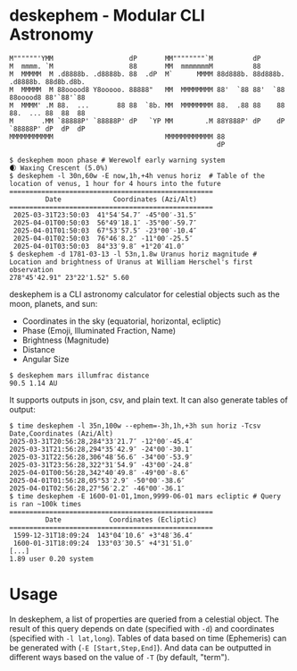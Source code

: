 # deskephem - Modular CLI Astronomy

```
M""""""'YMM                   dP       MM""""""""`M          dP
M  mmmm. `M                   88       MM  mmmmmmmM          88
M  MMMMM  M .d8888b. .d8888b. 88  .dP  M`      MMMM 88d888b. 88d888b. .d8888b. 88d8b.d8b.
M  MMMMM  M 88ooood8 Y8ooooo. 88888"   MM  MMMMMMMM 88'  `88 88'  `88 88ooood8 88'`88'`88
M  MMMM' .M 88.  ...       88 88  `8b. MM  MMMMMMMM 88.  .88 88    88 88.  ... 88  88  88
M       .MM `88888P' `88888P' dP   `YP MM        .M 88Y888P' dP    dP `88888P' dP  dP  dP
MMMMMMMMMMM                            MMMMMMMMMMMM 88
                                                    dP
```

```
$ deskephem moon phase # Werewolf early warning system
🌒 Waxing Crescent (5.0%)
$ deskephem -l 30n,60w -E now,1h,+4h venus horiz  # Table of the location of venus, 1 hour for 4 hours into the future
===================================================
         Date             Coordinates (Azi/Alt)    
===================================================
 2025-03-31T23:50:03  41°54′54.7″ -45°00′-31.5″    
 2025-04-01T00:50:03  56°49′18.1″ -35°00′-59.7″    
 2025-04-01T01:50:03  67°53′57.5″ -23°00′-10.4″    
 2025-04-01T02:50:03  76°46′8.2″ -11°00′-25.5″     
 2025-04-01T03:50:03  84°33′9.8″ +1°20′41.0″       
$ deskephem -d 1781-03-13 -l 53n,1.8w Uranus horiz magnitude # Location and brightness of Uranus at William Herschel's first observation
278°45'42.91" 23°22'1.52" 5.60
```

deskephem is a CLI astronomy calculator for celestial objects such as the moon, planets, and sun:

* Coordinates in the sky (equatorial, horizontal, ecliptic)
* Phase (Emoji, Illuminated Fraction, Name)
* Brightness (Magnitude)
* Distance
* Angular Size

```
$ deskephem mars illumfrac distance
90.5 1.14 AU
```

It supports outputs in json, csv, and plain text. It can also generate tables of output:

```
$ time deskephem -l 35n,100w --ephem=-3h,1h,+3h sun horiz -Tcsv
Date,Coordinates (Azi/Alt)
2025-03-31T20:56:28,284°33′21.7″ -12°00′-45.4″
2025-03-31T21:56:28,294°35′42.9″ -24°00′-30.1″
2025-03-31T22:56:28,306°48′56.6″ -34°00′-53.9″
2025-03-31T23:56:28,322°31′54.9″ -43°00′-24.8″
2025-04-01T00:56:28,342°40′49.8″ -49°00′-8.6″
2025-04-01T01:56:28,05°53′2.9″ -50°00′-38.6″
2025-04-01T02:56:28,27°56′2.2″ -46°00′-36.1″
$ time deskephem -E 1600-01-01,1mon,9999-06-01 mars ecliptic # Query is ran ~100k times
===================================================
         Date            Coordinates (Ecliptic)    
===================================================
 1599-12-31T18:09:24  143°04′10.6″ +3°48′36.4″     
 1600-01-31T18:09:24  133°03′30.5″ +4°31′51.0″     
[...]
1.89 user 0.20 system
```

# Usage

In deskephem, a list of properties are queried from a celestial object.
The result of this query depends on date (specified with `-d`) and coordinates (specified with `-l lat,long`).
Tables of data based on time (Ephemeris) can be generated with (`-E [Start,Step,End]`). And data can be outputted
in different ways based on the value of `-T` (by default, "term").
